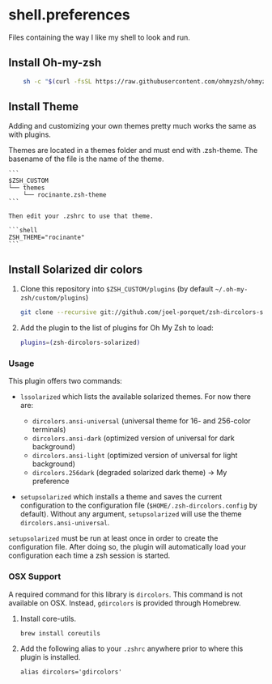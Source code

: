 # shell.preferences
Files containing the way I like my shell to look and run. 

## Install Oh-my-zsh

```sh
	sh -c "$(curl -fsSL https://raw.githubusercontent.com/ohmyzsh/ohmyzsh/master/tools/install.sh)"
 ```
## Install Theme 

Adding and customizing your own themes pretty much works the same as with plugins.

Themes are located in a themes folder and must end with .zsh-theme. The basename of the file is the name of the theme.

	```
	$ZSH_CUSTOM
	└── themes
	    └── rocinante.zsh-theme
	```

	Then edit your .zshrc to use that theme.

	```shell
	ZSH_THEME="rocinante"
	```

## Install Solarized dir colors

1. Clone this repository into `$ZSH_CUSTOM/plugins` (by default `~/.oh-my-zsh/custom/plugins`)

    ```sh
    git clone --recursive git://github.com/joel-porquet/zsh-dircolors-solarized $ZSH_CUSTOM/plugins/zsh-dircolors-solarized
    ```

2. Add the plugin to the list of plugins for Oh My Zsh to load:

    ```sh
    plugins=(zsh-dircolors-solarized)
    ```

### Usage

This plugin offers two commands:

* `lssolarized` which lists the available solarized themes. For now there are:
    * `dircolors.ansi-universal` (universal theme for 16- and 256-color terminals)
    * `dircolors.ansi-dark` (optimized version of universal for dark background)
    * `dircolors.ansi-light` (optimized version of universal for light background)
    * `dircolors.256dark` (degraded solarized dark theme) -> My preference

* `setupsolarized` which installs a theme and saves the current configuration to
  the configuration file (`$HOME/.zsh-dircolors.config` by default). Without any
  argument, `setupsolarized` will use the theme `dircolors.ansi-universal`.
  
`setupsolarized` must be run at least once in order to create the configuration file. After doing so, the plugin will automatically load your configuration each time a zsh session is started.

### OSX Support
A required command for this library is `dircolors`. This command is not available on OSX. Instead, `gdircolors`
is provided through Homebrew.

1. Install core-utils.
    ```
    brew install coreutils
    ```
2. Add the following alias to your `.zshrc` anywhere prior to where this plugin is installed.
    ```
    alias dircolors='gdircolors'
    ```
